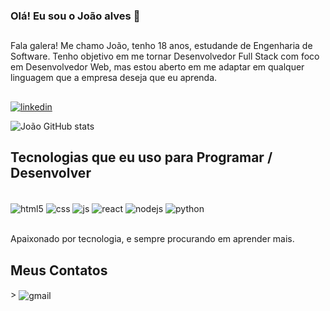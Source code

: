### Olá! Eu sou o João alves 👋

##
Fala galera! Me chamo João, tenho 18 anos, estudande de Engenharia de Software. Tenho objetivo em me tornar Desenvolvedor Full Stack com foco em Desenvolvedor Web, mas estou aberto em me adaptar em qualquer linguagem que a empresa deseja que eu aprenda.
##

[![linkedin](https://img.shields.io/badge/LinkedIn-0077B5?style=for-the-badge&logo=linkedin&logoColor=white)](https://www.linkedin.com/in/jo%C3%A3o-victor-a-262788275/)

![João GitHub stats](https://github-readme-stats.vercel.app/api?username=joaoAlves77&show_icons=true&theme=radical)

## Tecnologias que eu uso para Programar / Desenvolver

<div style="display: inline_block"><br/>
  <img align="center" alt="html5" src="https://img.shields.io/badge/HTML5-E34F26?style=for-the-badge&logo=html5&logoColor=white" ?/>
   <img align="center" alt="css" src="https://img.shields.io/badge/CSS3-1572B6?style=for-the-badge&logo=css3&logoColor=white" ?/>
   <img align="center" alt="js" src="https://img.shields.io/badge/JavaScript-F7DF1E?style=for-the-badge&logo=javascript&logoColor=black" ?/>
   <img align="center" alt="react" src="https://img.shields.io/badge/React-20232A?style=for-the-badge&logo=react&logoColor=61DAFB" ?/>
   <img align="center" alt="nodejs" src="https://img.shields.io/badge/Node.js-43853D?style=for-the-badge&logo=node.js&logoColor=white" ?/>
   <img align="center" alt="python" src="https://img.shields.io/badge/Python-3776AB?style=for-the-badge&logo=python&logoColor=white" ?/>
</div><br/>

Apaixonado por tecnologia, e sempre procurando em aprender mais.

##
## Meus Contatos

<div style="display: inline_block" <a scr=(https://mail.google.com/joaoalves77k@gmail.com"</a>   >
  	<img align="center" alt="gmail" src = "https://img.shields.io/badge/Gmail-D14836?style=for-the-badge&logo=gmail&logoColor=white" ?/>
</div>

